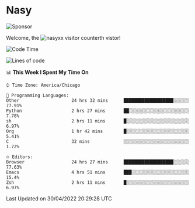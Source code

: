 # Nasy

<!--
<p align="center">
<img height="200" src="https://github-readme-stats.vercel.app/api?username=nasyxx&count_private=true&show_icons=true&theme=dracula&include_all_commits=true"/>
<img height="200" src="https://github-readme-stats.vercel.app/api/top-langs/?username=nasyxx&theme=dracula&hide=html,jupyter+notebook&count_private=true&show_icons=true"/>
</p>

  
----------------
-->

![Sponsor](https://img.shields.io/static/v1.svg?label=Sponsor&message=%E2%9D%A4&logo=GitHub&style=flat&color=pink)
 
Welcome, the ![nasyxx visitor counter](https://count.getloli.com/get/@nasyxx?theme=rule34)th vistor!
 
<!--START_SECTION:waka-->
![Code Time](http://img.shields.io/badge/Code%20Time-2%2C303%20hrs%2030%20mins-blue)

![Lines of code](https://img.shields.io/badge/From%20Hello%20World%20I%27ve%20Written-5%20Million%20lines%20of%20code-blue)

📊 **This Week I Spent My Time On** 

```text
⌚︎ Time Zone: America/Chicago

💬 Programming Languages: 
Other                    24 hrs 32 mins      ███████████████████░░░░░░   77.91% 
Python                   2 hrs 27 mins       ██░░░░░░░░░░░░░░░░░░░░░░░   7.78% 
sh                       2 hrs 11 mins       █░░░░░░░░░░░░░░░░░░░░░░░░   6.97% 
Org                      1 hr 42 mins        █░░░░░░░░░░░░░░░░░░░░░░░░   5.41% 
C                        32 mins             ░░░░░░░░░░░░░░░░░░░░░░░░░   1.72%

🔥 Editors: 
Browser                  24 hrs 27 mins      ███████████████████░░░░░░   77.63% 
Emacs                    4 hrs 51 mins       ███░░░░░░░░░░░░░░░░░░░░░░   15.4% 
Zsh                      2 hrs 11 mins       █░░░░░░░░░░░░░░░░░░░░░░░░   6.97%

```


 Last Updated on 30/04/2022 20:29:28 UTC
<!--END_SECTION:waka-->

<!-- ![visitors](https://visitor-badge.laobi.icu/badge?page_id=nasyxx.nasyxx) -->
